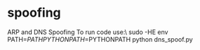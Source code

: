 # spoofing
ARP and DNS Spoofing
To run code use:\\
sudo -HE env PATH=$PATH PYTHONPATH=$PYTHONPATH python dns_spoof.py
